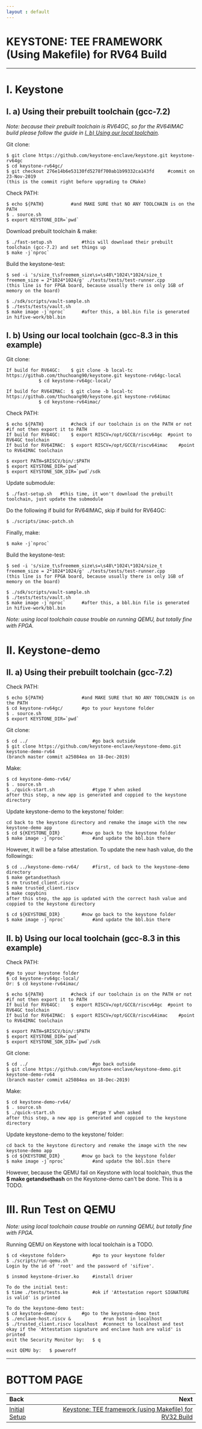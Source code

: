 ```yaml
---
layout : default
---
```


# KEYSTONE: TEE FRAMEWORK (Using Makefile) for RV64 Build

* * *

# I. Keystone

## I. a) Using their prebuilt toolchain (gcc-7.2)

*Note: because their prebuilt toolchain is RV64GC, so for the RV64IMAC build please follow the guide in [I. b) Using our local toolchain](#i-b-using-our-local-toolchain-gcc-83-in-this-example).*

Git clone:
```
$ git clone https://github.com/keystone-enclave/keystone.git keystone-rv64gc
$ cd keystone-rv64gc/
$ git checkout 276e14b6e53130fd5278f700ab1b99332ca143fd		#commit on 23-Nov-2019
(this is the commit right before upgrading to CMake)
```

Check PATH:
```
$ echo ${PATH}			#and MAKE SURE that NO ANY TOOLCHAIN is on the PATH
$ . source.sh
$ export KEYSTONE_DIR=`pwd`
```

Download prebuilt toolchain & make:
```
$ ./fast-setup.sh			#this will download their prebuilt toolchain (gcc-7.2) and set things up
$ make -j`nproc`
```

Build the keystone-test:
```
$ sed -i 's/size_t\sfreemem_size\s=\s48\*1024\*1024/size_t freemem_size = 2*1024*1024/g' ./tests/tests/test-runner.cpp
(this line is for FPGA board, because usually there is only 1GB of memory on the board)

$ ./sdk/scripts/vault-sample.sh
$ ./tests/tests/vault.sh
$ make image -j`nproc`		#after this, a bbl.bin file is generated in hifive-work/bbl.bin
```

## I. b) Using our local toolchain (gcc-8.3 in this example)

Git clone:
```
If build for RV64GC:	$ git clone -b local-tc https://github.com/thuchoang90/keystone.git keystone-rv64gc-local
			$ cd keystone-rv64gc-local/

If build for RV64IMAC:	$ git clone -b local-tc https://github.com/thuchoang90/keystone.git keystone-rv64imac
			$ cd keystone-rv64imac/
```

Check PATH:
```
$ echo ${PATH}			#check if our toolchain is on the PATH or not
#if not then export it to PATH
If build for RV64GC:	$ export RISCV=/opt/GCC8/riscv64gc	#point to RV64GC toolchain
If build for RV64IMAC:	$ export RISCV=/opt/GCC8/riscv64imac	#point to RV64IMAC toolchain

$ export PATH=$RISCV/bin/:$PATH
$ export KEYSTONE_DIR=`pwd`
$ export KEYSTONE_SDK_DIR=`pwd`/sdk
```

Update submodule:
```
$ ./fast-setup.sh	#this time, it won't download the prebuilt toolchain, just update the submodule
```

Do the following if build for RV64IMAC, skip if build for RV64GC:
```
$ ./scripts/imac-patch.sh
```

Finally, make:
```
$ make -j`nproc`
```

Build the keystone-test:
```
$ sed -i 's/size_t\sfreemem_size\s=\s48\*1024\*1024/size_t freemem_size = 2*1024*1024/g' ./tests/tests/test-runner.cpp
(this line is for FPGA board, because usually there is only 1GB of memory on the board)

$ ./sdk/scripts/vault-sample.sh
$ ./tests/tests/vault.sh
$ make image -j`nproc`		#after this, a bbl.bin file is generated in hifive-work/bbl.bin
```

*Note: using local toolchain cause trouble on running QEMU, but totally fine with FPGA.*

# II. Keystone-demo

## II. a) Using their prebuilt toolchain (gcc-7.2)

Check PATH:
```
$ echo ${PATH}				#and MAKE SURE that NO ANY TOOLCHAIN is on the PATH
$ cd keystone-rv64gc/		#go to your keystone folder
$ . source.sh
$ export KEYSTONE_DIR=`pwd`
```

Git clone:
```
$ cd ../						#go back outside
$ git clone https://github.com/keystone-enclave/keystone-demo.git keystone-demo-rv64
(branch master commit a25084ea on 18-Dec-2019)
```

Make:
```
$ cd keystone-demo-rv64/
$ . source.sh
$ ./quick-start.sh				#type Y when asked
after this step, a new app is generated and coppied to the keystone directory
```

Update keystone-demo to the keystone/ folder:
```
cd back to the keystone directory and remake the image with the new keystone-demo app
$ cd ${KEYSTONE_DIR}		#now go back to the keystone folder
$ make image -j`nproc`			#and update the bbl.bin there
```

However, it will be a false attestation. To update the new hash value, do the followings:
```
$ cd ../keystone-demo-rv64/		#first, cd back to the keystone-demo directory
$ make getandsethash
$ rm trusted_client.riscv
$ make trusted_client.riscv
$ make copybins
after this step, the app is updated with the correct hash value and coppied to the keystone directory

$ cd ${KEYSTONE_DIR}		#now go back to the keystone folder
$ make image -j`nproc`			#and update the bbl.bin there
```

## II. b) Using our local toolchain (gcc-8.3 in this example)

Check PATH:
```
#go to your keystone folder
$ cd keystone-rv64gc-local/
Or: $ cd keystone-rv64imac/

$ echo ${PATH}			#check if our toolchain is on the PATH or not
#if not then export it to PATH
If build for RV64GC:	$ export RISCV=/opt/GCC8/riscv64gc	#point to RV64GC toolchain
If build for RV64IMAC:	$ export RISCV=/opt/GCC8/riscv64imac	#point to RV64IMAC toolchain

$ export PATH=$RISCV/bin/:$PATH
$ export KEYSTONE_DIR=`pwd`
$ export KEYSTONE_SDK_DIR=`pwd`/sdk
```

Git clone:
```
$ cd ../						#go back outside
$ git clone https://github.com/keystone-enclave/keystone-demo.git keystone-demo-rv64
(branch master commit a25084ea on 18-Dec-2019)
```

Make:
```
$ cd keystone-demo-rv64/
$ . source.sh
$ ./quick-start.sh				#type Y when asked
after this step, a new app is generated and coppied to the keystone directory
```

Update keystone-demo to the keystone/ folder:
```
cd back to the keystone directory and remake the image with the new keystone-demo app
$ cd ${KEYSTONE_DIR}		#now go back to the keystone folder
$ make image -j`nproc`			#and update the bbl.bin there
```

However, because the QEMU fail on Keystone with local toolchain, thus the **$ make getandsethash** on the Keystone-demo can't be done. This is a TODO.

# III. Run Test on QEMU

*Note: using local toolchain cause trouble on running QEMU, but totally fine with FPGA.*

Running QEMU on Keystone with local toolchain is a TODO.

```
$ cd <keystone folder>			#go to your keystone folder
$ ./scripts/run-qemu.sh
Login by the id of 'root' and the password of 'sifive'.

$ insmod keystone-driver.ko		#install driver

To do the initial test:
$ time ./tests/tests.ke			#ok if 'Attestation report SIGNATURE is valid' is printed

To do the keystone-demo test:
$ cd keystone-demo/			#go to the keystone-demo test
$ ./enclave-host.riscv &			#run host in localhost
$ ./trusted_client.riscv localhost	#connect to localhost and test
okay if the 'Attestation signature and enclave hash are valid' is printed
exit the Security Monitor by:	$ q

exit QEMU by:	$ poweroff
```

* * *

# BOTTOM PAGE

| Back | Next |
| :--- | ---: |
| [Initial Setup](./init.md) | [Keystone: TEE framework (using Makefile) for RV32 Build](./keystone-makefile-32.md) |
